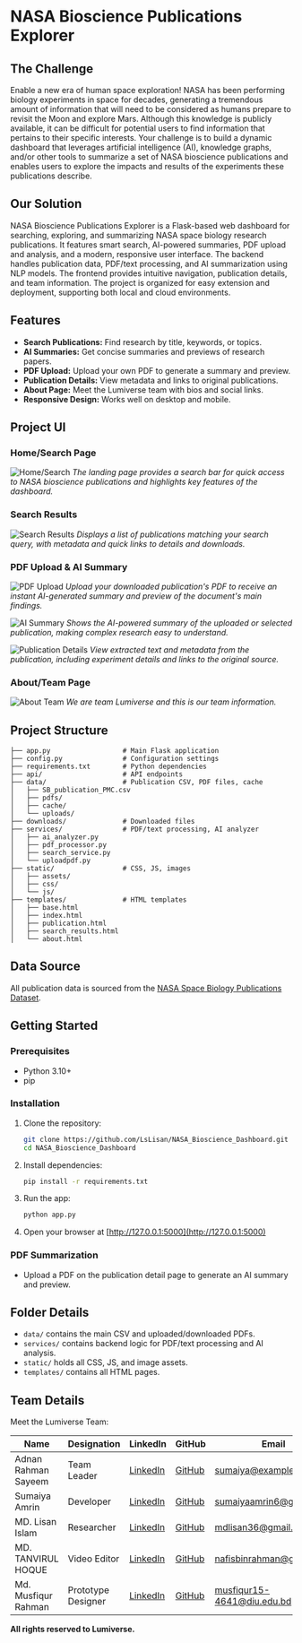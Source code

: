 
# NASA Bioscience Publications Explorer

## The Challenge
Enable a new era of human space exploration! NASA has been performing biology experiments in space for decades, generating a tremendous amount of information that will need to be considered as humans prepare to revisit the Moon and explore Mars. Although this knowledge is publicly available, it can be difficult for potential users to find information that pertains to their specific interests. Your challenge is to build a dynamic dashboard that leverages artificial intelligence (AI), knowledge graphs, and/or other tools to summarize a set of NASA bioscience publications and enables users to explore the impacts and results of the experiments these publications describe.

## Our Solution
NASA Bioscience Publications Explorer is a Flask-based web dashboard for searching, exploring, and summarizing NASA space biology research publications. It features smart search, AI-powered summaries, PDF upload and analysis, and a modern, responsive user interface. The backend handles publication data, PDF/text processing, and AI summarization using NLP models. The frontend provides intuitive navigation, publication details, and team information. The project is organized for easy extension and deployment, supporting both local and cloud environments.

## Features
- **Search Publications:** Find research by title, keywords, or topics.
- **AI Summaries:** Get concise summaries and previews of research papers.
- **PDF Upload:** Upload your own PDF to generate a summary and preview.
- **Publication Details:** View metadata and links to original publications.
- **About Page:** Meet the Lumiverse team with bios and social links.
- **Responsive Design:** Works well on desktop and mobile.

## Project UI
### Home/Search Page
![Home/Search](readmeAsset/home.png)
*The landing page provides a search bar for quick access to NASA bioscience publications and highlights key features of the dashboard.*

### Search Results
![Search Results](readmeAsset/searchResult.png)
*Displays a list of publications matching your search query, with metadata and quick links to details and downloads.*

### PDF Upload & AI Summary
![PDF Upload](readmeAsset/explorePDFupload.png)
*Upload your downloaded publication's PDF to receive an instant AI-generated summary and preview of the document's main findings.*

![AI Summary](readmeAsset/exploreAISummary.png)
*Shows the AI-powered summary of the uploaded or selected publication, making complex research easy to understand.*

![Publication Details](readmeAsset/exploreExtractPreview.png)
*View extracted text and metadata from the publication, including experiment details and links to the original source.*

### About/Team Page
![About Team](readmeAsset/about.png)
*We are team Lumiverse and this is our team information.*


## Project Structure
```
├── app.py                  # Main Flask application
├── config.py               # Configuration settings
├── requirements.txt        # Python dependencies
├── api/                    # API endpoints
├── data/                   # Publication CSV, PDF files, cache
│   ├── SB_publication_PMC.csv
│   ├── pdfs/
│   ├── cache/
│   └── uploads/
├── downloads/              # Downloaded files
├── services/               # PDF/text processing, AI analyzer
│   ├── ai_analyzer.py
│   ├── pdf_processor.py
│   ├── search_service.py
│   └── uploadpdf.py
├── static/                 # CSS, JS, images
│   ├── assets/
│   ├── css/
│   └── js/
├── templates/              # HTML templates
│   ├── base.html
│   ├── index.html
│   ├── publication.html
│   ├── search_results.html
│   └── about.html
```

## Data Source
All publication data is sourced from the [NASA Space Biology Publications Dataset](https://github.com/jgalazka/SB_publications/tree/main).

## Getting Started

### Prerequisites
- Python 3.10+
- pip

### Installation
1. Clone the repository:
   ```bash
   git clone https://github.com/LsLisan/NASA_Bioscience_Dashboard.git
   cd NASA_Bioscience_Dashboard
   ```
2. Install dependencies:
   ```bash
   pip install -r requirements.txt
   ```
3. Run the app:
   ```bash
   python app.py
   ```
4. Open your browser at [http://127.0.0.1:5000](http://127.0.0.1:5000)

### PDF Summarization
- Upload a PDF on the publication detail page to generate an AI summary and preview.

## Folder Details
- `data/` contains the main CSV and uploaded/downloaded PDFs.
- `services/` contains backend logic for PDF/text processing and AI analysis.
- `static/` holds all CSS, JS, and image assets.
- `templates/` contains all HTML pages.

## Team Details
Meet the Lumiverse Team:

| Name                   | Designation         | LinkedIn                                              | GitHub                   | Email                       |
|------------------------|---------------------|-------------------------------------------------------|--------------------------|-----------------------------|
| Adnan Rahman Sayeem    | Team Leader         | [LinkedIn](https://www.linkedin.com/in/adnan-rahman-sayeem/) | [GitHub](https://github.com/ar-sayeem)                        | sumaiya@example.com         |
| Sumaiya Amrin          | Developer           | [LinkedIn](https://www.linkedin.com/in/sumaiya-amrin-3b2157283/) | [GitHub](https://github.com/Amrin-Sumaiya) | sumaiyaamrin6@gmail.com      |
| MD. Lisan Islam        | Researcher          | [LinkedIn](https://www.linkedin.com/in/lslisan/)      | [GitHub](https://github.com/LsLisan)        | mdlisan36@gmail.com          |
| MD. TANVIRUL HOQUE     | Video Editor        | [LinkedIn](https://www.linkedin.com/in/nafis-bin-rahman/) | [GitHub](https://github.com/nafisbinrahman) | nafisbinrahman@gmail.com     |
| Md. Musfiqur Rahman    | Prototype Designer  | [LinkedIn](https://www.linkedin.com/in/md-musfiqur-rahman-1b2a2b2a2/) | [GitHub](https://github.com/zihadi009)      | musfiqur15-4641@diu.edu.bd   |

**All rights reserved to Lumiverse.**

